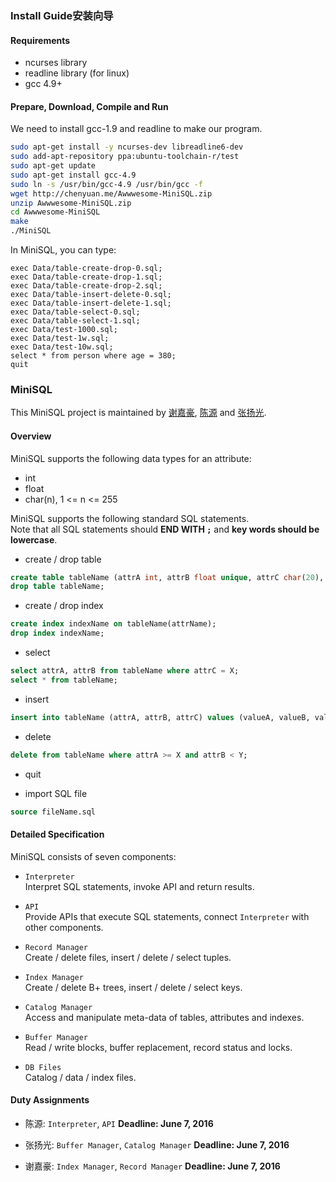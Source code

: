 ### Install Guide安装向导
#### Requirements
* ncurses library
* readline library (for linux)
* gcc 4.9+

#### Prepare, Download, Compile and Run
We need to install gcc-1.9 and readline to make our program.
``` bash
sudo apt-get install -y ncurses-dev libreadline6-dev
sudo add-apt-repository ppa:ubuntu-toolchain-r/test
sudo apt-get update
sudo apt-get install gcc-4.9
sudo ln -s /usr/bin/gcc-4.9 /usr/bin/gcc -f
wget http://chenyuan.me/Awwwesome-MiniSQL.zip
unzip Awwwesome-MiniSQL.zip
cd Awwwesome-MiniSQL
make
./MiniSQL
```
In MiniSQL, you can type:
```
exec Data/table-create-drop-0.sql;
exec Data/table-create-drop-1.sql;
exec Data/table-create-drop-2.sql;
exec Data/table-insert-delete-0.sql;
exec Data/table-insert-delete-1.sql;
exec Data/table-select-0.sql;
exec Data/table-select-1.sql;
exec Data/test-1000.sql;
exec Data/test-1w.sql;
exec Data/test-10w.sql;
select * from person where age = 380;
quit
```


### MiniSQL
This MiniSQL project is maintained by [谢嘉豪](http://10.214.224.77:81/u/xjiajiahao), [陈源](http://10.214.224.77:81/u/chenyuan) and [张扬光](http://10.214.224.77:81/u/Yangguang.Zhang).

#### Overview
MiniSQL supports the following data types for an attribute:
* int
* float
* char(n), 1 <= n <= 255

MiniSQL supports the following standard SQL statements.  
Note that all SQL statements should **END WITH `;`** and **key words should be lowercase**.
* create / drop table  
```sql
create table tableName (attrA int, attrB float unique, attrC char(20), primary key(attrX));
drop table tableName;
```

* create / drop index
```sql
create index indexName on tableName(attrName);
drop index indexName;
```

* select
```sql
select attrA, attrB from tableName where attrC = X;
select * from tableName;
```

* insert
```sql
insert into tableName (attrA, attrB, attrC) values (valueA, valueB, valueC);
```

* delete
```sql
delete from tableName where attrA >= X and attrB < Y;
```
* quit

* import SQL file
```sql
source fileName.sql
```

#### Detailed Specification
MiniSQL consists of seven components:
* `Interpreter`  
Interpret SQL statements, invoke API and return results.

* `API`   
Provide APIs that execute SQL statements, connect `Interpreter` with other components.

* `Record Manager`  
Create / delete files, insert / delete / select tuples.

* `Index Manager`  
Create / delete B+ trees, insert / delete / select keys.

* `Catalog Manager`  
Access and manipulate meta-data of tables, attributes and indexes.

* `Buffer Manager`  
Read / write blocks, buffer replacement, record status and locks.

* `DB Files`  
Catalog / data / index files.

#### Duty Assignments
* 陈源: `Interpreter`, `API` **Deadline: June 7, 2016**  

* 张扬光: `Buffer Manager`, `Catalog Manager` **Deadline: June 7, 2016**

* 谢嘉豪: `Index Manager`, `Record Manager` **Deadline: June 7, 2016**
